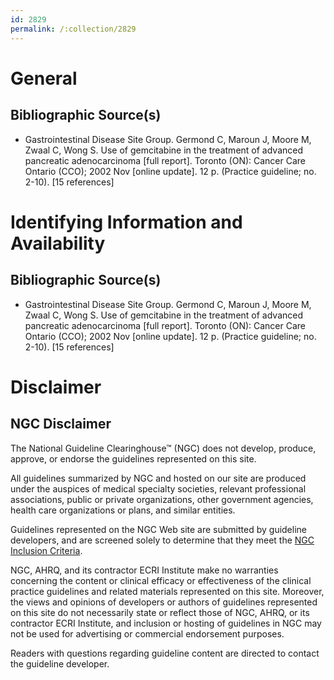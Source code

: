 ```yaml
---
id: 2829
permalink: /:collection/2829
---
```


# General

## Bibliographic Source(s)

- Gastrointestinal Disease Site Group. Germond C, Maroun J, Moore M, Zwaal C, Wong S. Use of gemcitabine in the treatment of advanced pancreatic adenocarcinoma [full report]. Toronto (ON): Cancer Care Ontario (CCO); 2002 Nov [online update]. 12 p. (Practice guideline; no. 2-10). [15 references]

# Identifying Information and Availability

## Bibliographic Source(s)

- Gastrointestinal Disease Site Group. Germond C, Maroun J, Moore M, Zwaal C, Wong S. Use of gemcitabine in the treatment of advanced pancreatic adenocarcinoma [full report]. Toronto (ON): Cancer Care Ontario (CCO); 2002 Nov [online update]. 12 p. (Practice guideline; no. 2-10). [15 references]

# Disclaimer

## NGC Disclaimer

The National Guideline Clearinghouse™ (NGC) does not develop, produce, approve, or endorse the guidelines represented on this site.

All guidelines summarized by NGC and hosted on our site are produced under the auspices of medical specialty societies, relevant professional associations, public or private organizations, other government agencies, health care organizations or plans, and similar entities.

Guidelines represented on the NGC Web site are submitted by guideline developers, and are screened solely to determine that they meet the [NGC Inclusion Criteria](/help-and-about/summaries/inclusion-criteria).

NGC, AHRQ, and its contractor ECRI Institute make no warranties concerning the content or clinical efficacy or effectiveness of the clinical practice guidelines and related materials represented on this site. Moreover, the views and opinions of developers or authors of guidelines represented on this site do not necessarily state or reflect those of NGC, AHRQ, or its contractor ECRI Institute, and inclusion or hosting of guidelines in NGC may not be used for advertising or commercial endorsement purposes.

Readers with questions regarding guideline content are directed to contact the guideline developer.


